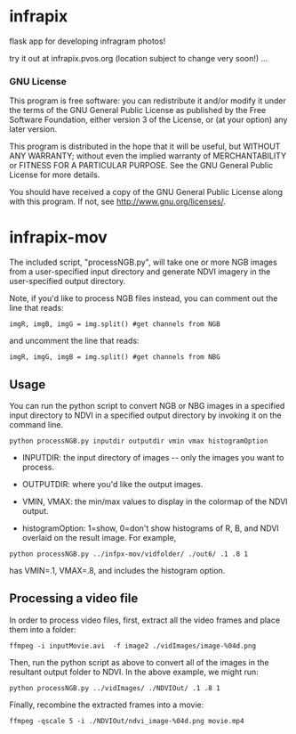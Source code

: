 infrapix
==================

flask app for developing infragram photos!

try it out at infrapix.pvos.org (location subject to change very soon!) ...


### GNU License
This program is free software: you can redistribute it and/or modify
it under the terms of the GNU General Public License as published by
the Free Software Foundation, either version 3 of the License, or
(at your option) any later version.

This program is distributed in the hope that it will be useful,
but WITHOUT ANY WARRANTY; without even the implied warranty of
MERCHANTABILITY or FITNESS FOR A PARTICULAR PURPOSE.  See the
GNU General Public License for more details.

You should have received a copy of the GNU General Public License
along with this program.  If not, see <http://www.gnu.org/licenses/>.

infrapix-mov
============

The included script, "processNGB.py", will take one or more NGB images from a user-specified input directory and generate NDVI imagery in the user-specified output directory.

Note, if you'd like to process NGB files instead, you can comment out the line that reads: 

```
imgR, imgB, imgG = img.split() #get channels from NGB
```

and uncomment the line that reads:

```
imgR, imgG, imgB = img.split() #get channels from NBG
```

## Usage

You can run the python script to convert NGB or NBG images in a specified input directory to NDVI in a specified output directory by invoking it on the command line. 

```
python processNGB.py inputdir outputdir vmin vmax histogramOption
```

- INPUTDIR: the input directory of images -- only the images you want to process.

- OUTPUTDIR: where you'd like the output images.

- VMIN, VMAX: the min/max values to display in the colormap of the NDVI output. 
 
- histogramOption:  1=show, 0=don't show histograms of R, B, and NDVI overlaid on the result image.  For example,

``` 
python processNGB.py ../infpx-mov/vidfolder/ ./out6/ .1 .8 1
```

has VMIN=.1, VMAX=.8, and includes the histogram option.


## Processing a video file

In order to process video files, first, extract all the video frames and place them into a folder:

``` 
ffmpeg -i inputMovie.avi  -f image2 ./vidImages/image-%04d.png
```

Then, run the python script as above to convert all of the images in the resultant output folder to NDVI.  In the above example, we might run:

```
python processNGB.py ../vidImages/ ./NDVIOut/ .1 .8 1
```

Finally, recombine the extracted frames into a movie:

``` 
ffmpeg -qscale 5 -i ./NDVIOut/ndvi_image-%04d.png movie.mp4
```
